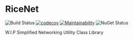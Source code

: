 # RiceNet
![Build Status](https://ci.appveyor.com/api/projects/status/github/ricepuffz/RiceNet?branch=master&svg=true)
[![codecov](https://codecov.io/gh/ricepuffz/RiceNet/branch/master/graph/badge.svg?token=XMNPEFTV9A)](https://codecov.io/gh/ricepuffz/RiceNet)
[![Maintainability](https://api.codeclimate.com/v1/badges/162823323f22a1311f73/maintainability)](https://codeclimate.com/github/ricepuffz/RiceNet/maintainability)
![NuGet Status](https://img.shields.io/nuget/v/RiceNet)

W.I.P Simplified Networking Utility Class Library
